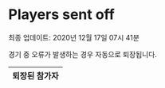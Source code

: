 # Players sent off
최종 업데이트: 2020년 12월 17일 07시 41분


경기 중 오류가 발생하는 경우 자동으로 퇴장됩니다.


| 퇴장된 참가자 |
|:---:|